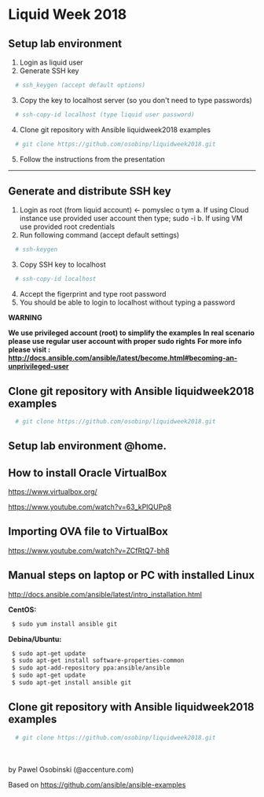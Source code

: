 # Liquid Week 2018

## Setup lab environment
1. Login as liquid user
2. Generate SSH key

```bash
  # ssh_keygen (accept default options)
```

3. Copy the key to localhost server (so you don't need to type passwords)

```bash
  # ssh-copy-id localhost (type liquid user password)
```

4. Clone git repository with Ansible liquidweek2018 examples

```bash
  # git clone https://github.com/osobinp/liquidweek2018.git
```

5. Follow the instructions from the presentation


---------------------
Generate and distribute SSH key
---------------------
1. Login as root (from liquid account) <- pomyslec o tym
  a. If using Cloud instance use provided user account then type; sudo -i
  b. If using VM use provided root credentials
2. Run following command (accept default settings)
```bash
  # ssh-keygen
```
3. Copy SSH key to localhost
```bash
  # ssh-copy-id localhost
```
4. Accept the figerprint and type root password
5. You should be able to login to localhost without typing a password

**WARNING**

**We use privileged account (root) to simplify the examples**
**In real scenario please use regular user account with proper sudo rights**
**For more info please visit : http://docs.ansible.com/ansible/latest/become.html#becoming-an-unprivileged-user**

Clone git repository with Ansible liquidweek2018 examples
---------------------
```bash
  # git clone https://github.com/osobinp/liquidweek2018.git
```

Setup lab environment @home.
---------------------
How to install Oracle VirtualBox
---------------------
https://www.virtualbox.org/

https://www.youtube.com/watch?v=63_kPIQUPp8

Importing OVA file to VirtualBox
---------------------
https://www.youtube.com/watch?v=ZCfRtQ7-bh8

Manual steps on laptop or PC with installed Linux
---------------------
http://docs.ansible.com/ansible/latest/intro_installation.html

 **CentOS:**
```bash
 $ sudo yum install ansible git
```
 **Debina/Ubuntu:**
```bash
 $ sudo apt-get update
 $ sudo apt-get install software-properties-common
 $ sudo apt-add-repository ppa:ansible/ansible
 $ sudo apt-get update
 $ sudo apt-get install ansible git
```

Clone git repository with Ansible liquidweek2018 examples
---------------------
```bash
  # git clone https://github.com/osobinp/liquidweek2018.git
```

<br>
<br>
by Pawel Osobinski (@accenture.com)

Based on
https://github.com/ansible/ansible-examples
